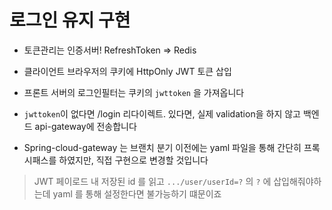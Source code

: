 # 로그인 유지 구현

* 토큰관리는 인증서버! RefreshToken => Redis

* 클라이언트 브라우저의 쿠키에 HttpOnly JWT 토큰 삽입
* 프론트 서버의 로그인필터는 쿠키의 `jwttoken` 을 가져옵니다
* `jwttoken`이 없다면 /login 리다이렉트. 있다면, 실제 validation을 하지 않고 백엔드 api-gateway에 전송합니다

* Spring-cloud-gateway 는 브랜치 분기 이전에는 yaml 파일을 통해 간단히 프록시패스를 하였지만, 직접 구현으로 변경할 것입니다
> JWT 페이로드 내 저장된 id 를 읽고 `.../user/userId=?` 의 `?` 에 삽입해줘야하는데 yaml 를 통해 설정한다면 불가능하기 떄문이죠